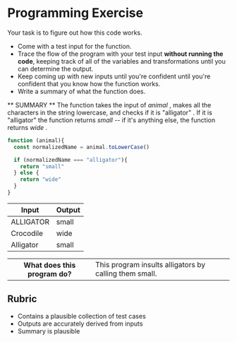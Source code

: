 # Programming Exercise

Your task is to figure out how this code works.

* Come with a test input for the function.
* Trace the flow of the program with your test input **without running the code**, keeping track of all of the variables and transformations until you can determine the output.
* Keep coming up with new inputs until you're confident until you're confident that you know how the function works.
* Write a summary of what the function does.

** SUMMARY **
The function takes the input of *animal* , makes all the characters in the string lowercase, and checks if it is "alligator" . If it is "alligator" the function returns *small* -- if it's anything else, the function returns *wide* . 

```js
function (animal){
  const normalizedName = animal.toLowerCase()

  if (normalizedName === "alligator"){
    return "small"
  } else {
    return "wide"
  }
}
```

| Input     | Output    |
| --------- | --------- |
| ALLIGATOR | small     | 
| Crocodile | wide      | 
| Alligator | small     | 

<table>
  <tr>
    <th>What does this program do?</th>
    <td>This program insults alligators by calling them small.</td>
  </tr>
</table>

## Rubric

* Contains a plausible collection of test cases
* Outputs are accurately derived from inputs
* Summary is plausible

